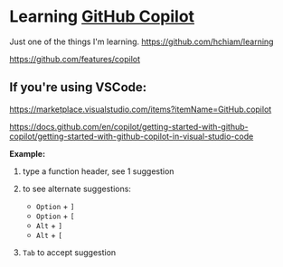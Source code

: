 # Learning [GitHub Copilot](https://github.com/features/copilot)

Just one of the things I'm learning. https://github.com/hchiam/learning

https://github.com/features/copilot

## If you're using VSCode:

https://marketplace.visualstudio.com/items?itemName=GitHub.copilot

https://docs.github.com/en/copilot/getting-started-with-github-copilot/getting-started-with-github-copilot-in-visual-studio-code

**Example:**

1. type a function header, see 1 suggestion
2. to see alternate suggestions:

   - `Option` + `]`
   - `Option` + `[`
   - `Alt` + `]`
   - `Alt` + `[`

3. `Tab` to accept suggestion
